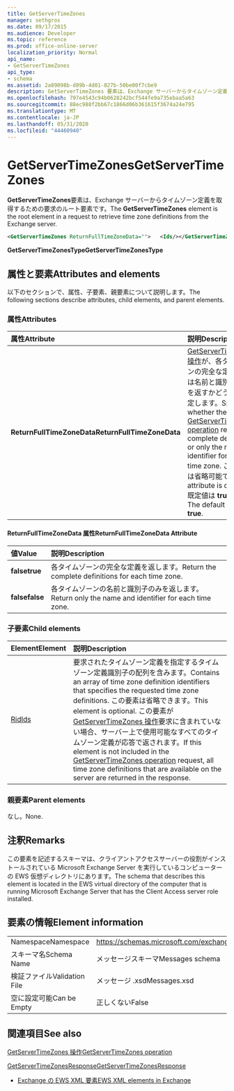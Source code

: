 ```yaml
---
title: GetServerTimeZones
manager: sethgros
ms.date: 09/17/2015
ms.audience: Developer
ms.topic: reference
ms.prod: office-online-server
localization_priority: Normal
api_name:
- GetServerTimeZones
api_type:
- schema
ms.assetid: 2a89098b-d89b-4d01-827b-50be00f7cbe9
description: GetServerTimeZones 要素は、Exchange サーバーからタイムゾーン定義を取得するための要求のルート要素です。
ms.openlocfilehash: 797e4543c94b0628242bcf544fe9a735ebaa5a63
ms.sourcegitcommit: 88ec988f2bb67c1866d06b361615f3674a24e795
ms.translationtype: MT
ms.contentlocale: ja-JP
ms.lasthandoff: 05/31/2020
ms.locfileid: "44460940"
---
```

# <a name="getservertimezones"></a><span data-ttu-id="b901d-103">GetServerTimeZones</span><span class="sxs-lookup"><span data-stu-id="b901d-103">GetServerTimeZones</span></span>

<span data-ttu-id="b901d-104">**GetServerTimeZones**要素は、Exchange サーバーからタイムゾーン定義を取得するための要求のルート要素です。</span><span class="sxs-lookup"><span data-stu-id="b901d-104">The **GetServerTimeZones** element is the root element in a request to retrieve time zone definitions from the Exchange server.</span></span> 
  
```xml
<GetServerTimeZones ReturnFullTimeZoneData="">   <Ids/></GetServerTimeZones>
```

 <span data-ttu-id="b901d-105">**GetServerTimeZonesType**</span><span class="sxs-lookup"><span data-stu-id="b901d-105">**GetServerTimeZonesType**</span></span>
## <a name="attributes-and-elements"></a><span data-ttu-id="b901d-106">属性と要素</span><span class="sxs-lookup"><span data-stu-id="b901d-106">Attributes and elements</span></span>

<span data-ttu-id="b901d-107">以下のセクションで、属性、子要素、親要素について説明します。</span><span class="sxs-lookup"><span data-stu-id="b901d-107">The following sections describe attributes, child elements, and parent elements.</span></span>
  
### <a name="attributes"></a><span data-ttu-id="b901d-108">属性</span><span class="sxs-lookup"><span data-stu-id="b901d-108">Attributes</span></span>

|<span data-ttu-id="b901d-109">**属性**</span><span class="sxs-lookup"><span data-stu-id="b901d-109">**Attribute**</span></span>|<span data-ttu-id="b901d-110">**説明**</span><span class="sxs-lookup"><span data-stu-id="b901d-110">**Description**</span></span>|
|:-----|:-----|
|<span data-ttu-id="b901d-111">**ReturnFullTimeZoneData**</span><span class="sxs-lookup"><span data-stu-id="b901d-111">**ReturnFullTimeZoneData**</span></span> <br/> |<span data-ttu-id="b901d-112">[GetServerTimeZones 操作](getservertimezones-operation.md)が、各タイムゾーンの完全な定義または名前と識別子のみを返すかどうかを指定します。</span><span class="sxs-lookup"><span data-stu-id="b901d-112">Specifies whether the [GetServerTimeZones operation](getservertimezones-operation.md) returns the complete definition or only the name and identifier for each time zone.</span></span> <span data-ttu-id="b901d-113">この属性は省略可能です。</span><span class="sxs-lookup"><span data-stu-id="b901d-113">This attribute is optional.</span></span> <span data-ttu-id="b901d-114">既定値は **true** です。</span><span class="sxs-lookup"><span data-stu-id="b901d-114">The default value is **true**.</span></span>  <br/> |
   
#### <a name="returnfulltimezonedata-attribute"></a><span data-ttu-id="b901d-115">ReturnFullTimeZoneData 属性</span><span class="sxs-lookup"><span data-stu-id="b901d-115">ReturnFullTimeZoneData Attribute</span></span>

|<span data-ttu-id="b901d-116">**値**</span><span class="sxs-lookup"><span data-stu-id="b901d-116">**Value**</span></span>|<span data-ttu-id="b901d-117">**説明**</span><span class="sxs-lookup"><span data-stu-id="b901d-117">**Description**</span></span>|
|:-----|:-----|
|<span data-ttu-id="b901d-118">**false**</span><span class="sxs-lookup"><span data-stu-id="b901d-118">**true**</span></span> <br/> |<span data-ttu-id="b901d-119">各タイムゾーンの完全な定義を返します。</span><span class="sxs-lookup"><span data-stu-id="b901d-119">Return the complete definitions for each time zone.</span></span>  <br/> |
|<span data-ttu-id="b901d-120">**false**</span><span class="sxs-lookup"><span data-stu-id="b901d-120">**false**</span></span> <br/> |<span data-ttu-id="b901d-121">各タイムゾーンの名前と識別子のみを返します。</span><span class="sxs-lookup"><span data-stu-id="b901d-121">Return only the name and identifier for each time zone.</span></span>  <br/> |
   
### <a name="child-elements"></a><span data-ttu-id="b901d-122">子要素</span><span class="sxs-lookup"><span data-stu-id="b901d-122">Child elements</span></span>

|<span data-ttu-id="b901d-123">**Element**</span><span class="sxs-lookup"><span data-stu-id="b901d-123">**Element**</span></span>|<span data-ttu-id="b901d-124">**説明**</span><span class="sxs-lookup"><span data-stu-id="b901d-124">**Description**</span></span>|
|:-----|:-----|
|[<span data-ttu-id="b901d-125">Rid</span><span class="sxs-lookup"><span data-stu-id="b901d-125">Ids</span></span>](ids.md) <br/> |<span data-ttu-id="b901d-126">要求されたタイムゾーン定義を指定するタイムゾーン定義識別子の配列を含みます。</span><span class="sxs-lookup"><span data-stu-id="b901d-126">Contains an array of time zone definition identifiers that specifies the requested time zone definitions.</span></span> <span data-ttu-id="b901d-127">この要素は省略できます。</span><span class="sxs-lookup"><span data-stu-id="b901d-127">This element is optional.</span></span> <span data-ttu-id="b901d-128">この要素が[GetServerTimeZones 操作](getservertimezones-operation.md)要求に含まれていない場合、サーバー上で使用可能なすべてのタイムゾーン定義が応答で返されます。</span><span class="sxs-lookup"><span data-stu-id="b901d-128">If this element is not included in the [GetServerTimeZones operation](getservertimezones-operation.md) request, all time zone definitions that are available on the server are returned in the response.</span></span>  <br/> |
   
### <a name="parent-elements"></a><span data-ttu-id="b901d-129">親要素</span><span class="sxs-lookup"><span data-stu-id="b901d-129">Parent elements</span></span>

<span data-ttu-id="b901d-130">なし。</span><span class="sxs-lookup"><span data-stu-id="b901d-130">None.</span></span>
  
## <a name="remarks"></a><span data-ttu-id="b901d-131">注釈</span><span class="sxs-lookup"><span data-stu-id="b901d-131">Remarks</span></span>

<span data-ttu-id="b901d-132">この要素を記述するスキーマは、クライアントアクセスサーバーの役割がインストールされている Microsoft Exchange Server を実行しているコンピューターの EWS 仮想ディレクトリにあります。</span><span class="sxs-lookup"><span data-stu-id="b901d-132">The schema that describes this element is located in the EWS virtual directory of the computer that is running Microsoft Exchange Server that has the Client Access server role installed.</span></span>
  
## <a name="element-information"></a><span data-ttu-id="b901d-133">要素の情報</span><span class="sxs-lookup"><span data-stu-id="b901d-133">Element information</span></span>

|||
|:-----|:-----|
|<span data-ttu-id="b901d-134">Namespace</span><span class="sxs-lookup"><span data-stu-id="b901d-134">Namespace</span></span>  <br/> |https://schemas.microsoft.com/exchange/services/2006/messages  <br/> |
|<span data-ttu-id="b901d-135">スキーマ名</span><span class="sxs-lookup"><span data-stu-id="b901d-135">Schema Name</span></span>  <br/> |<span data-ttu-id="b901d-136">メッセージスキーマ</span><span class="sxs-lookup"><span data-stu-id="b901d-136">Messages schema</span></span>  <br/> |
|<span data-ttu-id="b901d-137">検証ファイル</span><span class="sxs-lookup"><span data-stu-id="b901d-137">Validation File</span></span>  <br/> |<span data-ttu-id="b901d-138">メッセージ .xsd</span><span class="sxs-lookup"><span data-stu-id="b901d-138">Messages.xsd</span></span>  <br/> |
|<span data-ttu-id="b901d-139">空に設定可能</span><span class="sxs-lookup"><span data-stu-id="b901d-139">Can be Empty</span></span>  <br/> |<span data-ttu-id="b901d-140">正しくない</span><span class="sxs-lookup"><span data-stu-id="b901d-140">False</span></span>  <br/> |
   
## <a name="see-also"></a><span data-ttu-id="b901d-141">関連項目</span><span class="sxs-lookup"><span data-stu-id="b901d-141">See also</span></span>



[<span data-ttu-id="b901d-142">GetServerTimeZones 操作</span><span class="sxs-lookup"><span data-stu-id="b901d-142">GetServerTimeZones operation</span></span>](getservertimezones-operation.md)
  
[<span data-ttu-id="b901d-143">GetServerTimeZonesResponse</span><span class="sxs-lookup"><span data-stu-id="b901d-143">GetServerTimeZonesResponse</span></span>](getservertimezonesresponse.md)


- [<span data-ttu-id="b901d-144">Exchange の EWS XML 要素</span><span class="sxs-lookup"><span data-stu-id="b901d-144">EWS XML elements in Exchange</span></span>](ews-xml-elements-in-exchange.md)

